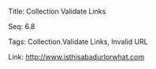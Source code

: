 Title:  Collection Validate Links

Seq:    6.8

Tags:   Collection.Validate Links, Invalid URL

Link:   http://www.isthisabadurlorwhat.com

